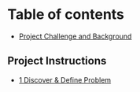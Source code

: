 # Table of contents

* [Project Challenge and Background](README.md)

## Project Instructions

* [1 Discover & Define Problem](project-instructions/1-discover-and-define-problem.md)

